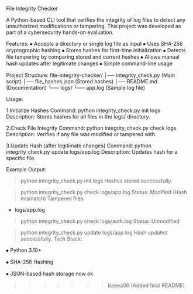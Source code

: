 File Integrity Checker

A Python-based CLI tool that verifies the integrity of log files to detect any unauthorized modifications or tampering.
This project was developed as part of a cybersecurity hands-on evaluation.

Features:
⦁ Accepts a directory or single log file as input
⦁ Uses SHA-256 cryptographic hashing
⦁ Stores hashes for first-time initialization
⦁ Detects file tampering by comparing stored and current hashes
⦁ Allows manual hash updates after legitimate changes
⦁ Simple command-line usage

Project Structure:
file-integrity-checker/
│── integrity_check.py (Main script)
│── file_hashes.json (Stored hashes)
│── README.md (Documentation)
└── logs/
└── app.log (Sample log file)

Usage:

1.Initialize Hashes
Command: python integrity_check.py init logs
Description: Stores hashes for all files in the logs/ directory.

2.Check File Integrity
Command: python integrity_check.py check logs
Description: Verifies if any file was modified or tampered with.

3.Update Hash (after legitimate changes)
Command: python integrity_check.py update logs/app.log
   Description: Updates hash for a specific file.

Example Output:

> python integrity_check.py init logs
Hashes stored successfully.

> python integrity_check.py check logs/app.log
Status: Modified (Hash mismatch)
Tampered files:
   - logs/app.log

> python integrity_check.py check logs/auth.log
Status: Unmodified

> python integrity_check.py update logs/app.log
Hash updated successfully.
Tech Stack:

⦁ Python 3.10+

⦁ SHA-256 Hashing

⦁ JSON-based hash storage now ok
>>>>>>> baeea06 (Added final README)
